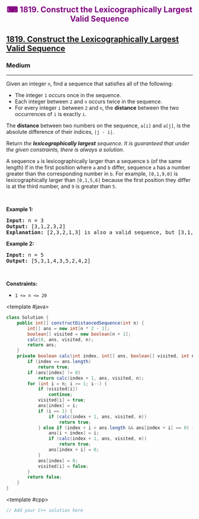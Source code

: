 <div align = "center">
<h style = "margin-bottom: 0px; margin-top: 0px; color : purple;" align = "center" class = "header">

## ⌨ 1819. Construct the Lexicographically Largest Valid Sequence

</h>
</div>

<h2><a href="https://leetcode.com/problems/construct-the-lexicographically-largest-valid-sequence" target = "_blank">1819. Construct the Lexicographically Largest Valid Sequence</a></h2><h3>Medium</h3><hr><p>Given an integer <code>n</code>, find a sequence that satisfies all of the following:</p>

<ul>
	<li>The integer <code>1</code> occurs once in the sequence.</li>
	<li>Each integer between <code>2</code> and <code>n</code> occurs twice in the sequence.</li>
	<li>For every integer <code>i</code> between <code>2</code> and <code>n</code>, the <strong>distance</strong> between the two occurrences of <code>i</code> is exactly <code>i</code>.</li>
</ul>

<p>The <strong>distance</strong> between two numbers on the sequence, <code>a[i]</code> and <code>a[j]</code>, is the absolute difference of their indices, <code>|j - i|</code>.</p>

<p>Return <em>the <strong>lexicographically largest</strong> sequence</em><em>. It is guaranteed that under the given constraints, there is always a solution. </em></p>

<p>A sequence <code>a</code> is lexicographically larger than a sequence <code>b</code> (of the same length) if in the first position where <code>a</code> and <code>b</code> differ, sequence <code>a</code> has a number greater than the corresponding number in <code>b</code>. For example, <code>[0,1,9,0]</code> is lexicographically larger than <code>[0,1,5,6]</code> because the first position they differ is at the third number, and <code>9</code> is greater than <code>5</code>.</p>

<p>&nbsp;</p>
<p><strong class="example">Example 1:</strong></p>

<pre>
<strong>Input:</strong> n = 3
<strong>Output:</strong> [3,1,2,3,2]
<strong>Explanation:</strong> [2,3,2,1,3] is also a valid sequence, but [3,1,2,3,2] is the lexicographically largest valid sequence.
</pre>

<p><strong class="example">Example 2:</strong></p>

<pre>
<strong>Input:</strong> n = 5
<strong>Output:</strong> [5,3,1,4,3,5,2,4,2]
</pre>

<p>&nbsp;</p>
<p><strong>Constraints:</strong></p>

<ul>
	<li><code>1 &lt;= n &lt;= 20</code></li>
</ul>

<CodeTabs :languages="[ { name: 'C++', slot: 'cpp' }, { name: 'Java', slot: 'java' } ]">

<template #java>

```java
class Solution {
    public int[] constructDistancedSequence(int n) {
        int[] ans = new int[n * 2 - 1];
        boolean[] visited = new boolean[n + 1];
        calc(0, ans, visited, n);
        return ans;
    }
    private boolean calc(int index, int[] ans, boolean[] visited, int n) {
        if (index == ans.length)
            return true;
        if (ans[index] != 0)
            return calc(index + 1, ans, visited, n);
        for (int i = n; i >= 1; i--) {
            if (visited[i])
                continue;
            visited[i] = true;
            ans[index] = i;
            if (i == 1) {
                if (calc(index + 1, ans, visited, n))
                    return true;
            } else if (index + i < ans.length && ans[index + i] == 0) {
                ans[i + index] = i;
                if (calc(index + 1, ans, visited, n))
                    return true;
                ans[index + i] = 0;
            }
            ans[index] = 0;
            visited[i] = false;
        }
        return false;
    }
}
```

</template>

<template #cpp>

```cpp
// Add your C++ solution here
```

</template>

</CodeTabs>
